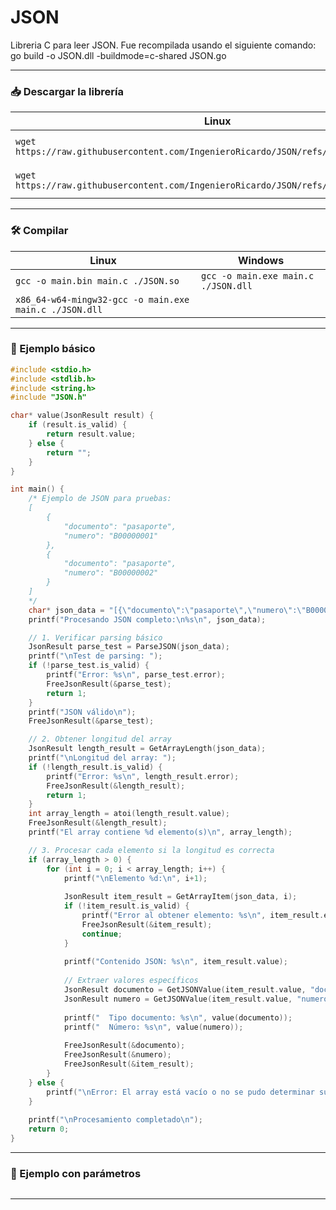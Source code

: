 # JSON
Libreria C para leer JSON.
Fue recompilada usando el siguiente comando: go build -o JSON.dll -buildmode=c-shared JSON.go

---

### 📥 Descargar la librería

| Linux | Windows |
| --- | --- |
| `wget https://raw.githubusercontent.com/IngenieroRicardo/JSON/refs/heads/main/JSON.so` | `Invoke-WebRequest https://raw.githubusercontent.com/IngenieroRicardo/JSON/refs/heads/main/JSON.dll -OutFile ./JSON.dll` |
| `wget https://raw.githubusercontent.com/IngenieroRicardo/JSON/refs/heads/main/JSON.h` | `Invoke-WebRequest https://raw.githubusercontent.com/IngenieroRicardo/JSON/refs/heads/main/JSON.h -OutFile ./JSON.h` |

---

### 🛠️ Compilar

| Linux | Windows |
| --- | --- |
| `gcc -o main.bin main.c ./JSON.so` | `gcc -o main.exe main.c ./JSON.dll` |
| `x86_64-w64-mingw32-gcc -o main.exe main.c ./JSON.dll` |  |

---

### 🧪 Ejemplo básico

```C
#include <stdio.h>
#include <stdlib.h>
#include <string.h>
#include "JSON.h"

char* value(JsonResult result) {
    if (result.is_valid) {
        return result.value;
    } else {
        return "";
    }
}

int main() {
    /* Ejemplo de JSON para pruebas:
    [
        { 
            "documento": "pasaporte",
            "numero": "B00000001"
        },
        {
            "documento": "pasaporte",
            "numero": "B00000002"
        }
    ]
    */
    char* json_data = "[{\"documento\":\"pasaporte\",\"numero\":\"B00000001\"},{\"documento\":\"pasaporte\",\"numero\":\"B00000002\"}]";
    printf("Procesando JSON completo:\n%s\n", json_data);

    // 1. Verificar parsing básico
    JsonResult parse_test = ParseJSON(json_data);
    printf("\nTest de parsing: ");
    if (!parse_test.is_valid) {
        printf("Error: %s\n", parse_test.error);
        FreeJsonResult(&parse_test);
        return 1;
    }
    printf("JSON válido\n");
    FreeJsonResult(&parse_test);

    // 2. Obtener longitud del array
    JsonResult length_result = GetArrayLength(json_data);
    printf("\nLongitud del array: ");
    if (!length_result.is_valid) {
        printf("Error: %s\n", length_result.error);
        FreeJsonResult(&length_result);
        return 1;
    } 
    int array_length = atoi(length_result.value);
    FreeJsonResult(&length_result);
    printf("El array contiene %d elemento(s)\n", array_length);

    // 3. Procesar cada elemento si la longitud es correcta
    if (array_length > 0) {
        for (int i = 0; i < array_length; i++) {
            printf("\nElemento %d:\n", i+1);
            
            JsonResult item_result = GetArrayItem(json_data, i);
            if (!item_result.is_valid) {
                printf("Error al obtener elemento: %s\n", item_result.error);
                FreeJsonResult(&item_result);
                continue;
            }
            
            printf("Contenido JSON: %s\n", item_result.value);
            
            // Extraer valores específicos
            JsonResult documento = GetJSONValue(item_result.value, "documento");
            JsonResult numero = GetJSONValue(item_result.value, "numero");
            
            printf("  Tipo documento: %s\n", value(documento));
            printf("  Número: %s\n", value(numero));
                        
            FreeJsonResult(&documento);
            FreeJsonResult(&numero);
            FreeJsonResult(&item_result);
        }
    } else {
        printf("\nError: El array está vacío o no se pudo determinar su longitud\n");
    }
    
    printf("\nProcesamiento completado\n");
    return 0;
}

```

---

### 🧪 Ejemplo con parámetros

```C

```





---

